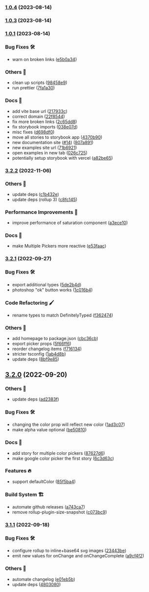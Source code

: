 

### [1.0.4](https://github.com/orhan/pano-color-picker/compare/v1.0.3...v1.0.4) (2023-08-14)

### [1.0.3](https://github.com/orhan/pano-color-picker/compare/v1.0.1...v1.0.3) (2023-08-14)

### [1.0.1](https://github.com/orhan/pano-color-picker/compare/v3.2.2...v1.0.1) (2023-08-14)


### Bug Fixes 🛠

* warn on broken links ([e5b0a34](https://github.com/orhan/pano-color-picker/commit/e5b0a34f6afcaa74fa8b907b0deff5e9dd5c41f4))


### Others 🔧

* clean up scripts ([98458e9](https://github.com/orhan/pano-color-picker/commit/98458e91d0e94e020c37a493aade20549e547c79))
* run prettier ([7fa1a30](https://github.com/orhan/pano-color-picker/commit/7fa1a301d46fcd03d20f1ec2212738f4cf148998))


### Docs 📃

* add vite base url ([217933c](https://github.com/orhan/pano-color-picker/commit/217933ca90e8ea306a6de13f3e495823660553a5))
* correct domain ([22f8544](https://github.com/orhan/pano-color-picker/commit/22f85442b393fedbaa216bd1b652f2d16d15675b))
* fix more broken links ([2c65dd8](https://github.com/orhan/pano-color-picker/commit/2c65dd8c82925ca9351633d76b78eb8fb7e8bddd))
* fix storybook imports ([038e07d](https://github.com/orhan/pano-color-picker/commit/038e07d386e9252109008f53137e2efc11632669))
* misc fixes ([d698df0](https://github.com/orhan/pano-color-picker/commit/d698df0aec9f1b985d6848b5decd50a17d2848ae))
* move all stories to storybook app ([4370b90](https://github.com/orhan/pano-color-picker/commit/4370b90b6523a28c69ea18300855ce0ee6b99fc6))
* new documentation site ([#14](https://github.com/orhan/pano-color-picker/issues/14)) ([807a891](https://github.com/orhan/pano-color-picker/commit/807a89128501eed306ea2e0b45d43f0866e1be0d))
* new examples site url ([71b6921](https://github.com/orhan/pano-color-picker/commit/71b6921a301a4ee405198915b689a9d54a962467))
* open examples in new tab ([026c725](https://github.com/orhan/pano-color-picker/commit/026c725c7d45f9690f71ca55c8d82a721356fdcc))
* potentially setup storybook with vercel ([a82be65](https://github.com/orhan/pano-color-picker/commit/a82be658ccc39547a831173c2b29f5c69a55ade3))

### [3.2.2](https://github.com/hello-pangea/color-picker/compare/v3.2.1...v3.2.2) (2022-11-06)

### Others 🔧

- update deps ([c1b432e](https://github.com/hello-pangea/color-picker/commit/c1b432ef14cb3682eb9d6cc9c1a0531f431527c8))
- update deps (rollup 3) ([c8fc145](https://github.com/hello-pangea/color-picker/commit/c8fc145731b9fa9b511cc9efe1b8ca8ae731ff6a))

### Performance Improvements 🚀

- improve performance of saturation component ([a3ece10](https://github.com/hello-pangea/color-picker/commit/a3ece10dce77a22db4631f4e2166b20abd25e5f4))

### Docs 📃

- make Multiple Pickers more reactive ([e53faac](https://github.com/hello-pangea/color-picker/commit/e53faac124d761dc9782ea54f08adc691fb25476))

### [3.2.1](https://github.com/hello-pangea/color-picker/compare/v3.2.0...v3.2.1) (2022-09-27)

### Bug Fixes 🛠

- export additional types ([5de2b4d](https://github.com/hello-pangea/color-picker/commit/5de2b4d29096796b876eecd81256210e7451edda))
- photoshop "ok" button works ([1c016b4](https://github.com/hello-pangea/color-picker/commit/1c016b47a39d88af98a436dc9b38c86f0e305e3a))

### Code Refactoring 🖌

- rename types to match DefinitelyTyped ([f362474](https://github.com/hello-pangea/color-picker/commit/f3624749cb2d49e7ab5d02582469d410d929a59b))

### Others 🔧

- add homepage to package.json ([cbc36cb](https://github.com/hello-pangea/color-picker/commit/cbc36cb33d12e6ff0391892fd9cf4df55fb2ae61))
- export picker props ([5f66ff6](https://github.com/hello-pangea/color-picker/commit/5f66ff678e7a3667d3f145798f8266b3b774482e))
- reorder changelog items ([f716134](https://github.com/hello-pangea/color-picker/commit/f716134ce68e1a5ca6174cce9fb2c4e4f5b06a9d))
- stricter tsconfig ([1ab4d8b](https://github.com/hello-pangea/color-picker/commit/1ab4d8b086ddb08a40bc028c638e74977db7a768))
- update deps ([8bf9e85](https://github.com/hello-pangea/color-picker/commit/8bf9e85c13006c8fa29c378b68852f0bfa98c77b))

## [3.2.0](https://github.com/hello-pangea/color-picker/compare/v3.1.1...v3.2.0) (2022-09-20)

### Others 🔧

- update deps ([ad2383f](https://github.com/hello-pangea/color-picker/commit/ad2383f690d16ff709c3e5b2bb78bf9903ddc47d))

### Bug Fixes 🛠

- changing the color prop will reflect new color ([1ad3c07](https://github.com/hello-pangea/color-picker/commit/1ad3c077b9451498f595bc79cb6c57cfc1abf1a5))
- make alpha value optional ([be50810](https://github.com/hello-pangea/color-picker/commit/be508109e02d6ac9dc9bf6a049aaa7be2b8738af))

### Docs 📃

- add story for multiple color pickers ([87627d6](https://github.com/hello-pangea/color-picker/commit/87627d61a3c2c12ff18870e7c1bb9e014a2e88c3))
- make google color picker the first story ([6c3d63c](https://github.com/hello-pangea/color-picker/commit/6c3d63cb11aa9e450f253edada97e7da0ab2c3f8))

### Features 🔥

- support defaultColor ([85f5ba4](https://github.com/hello-pangea/color-picker/commit/85f5ba4c83bbaa83f211f9486c69be4ff07ff503))

### Build System 🏗

- automate github releases ([a743ca7](https://github.com/hello-pangea/color-picker/commit/a743ca770f84f9b632b432b7e8527045ec7b7389))
- remove rollup-plugin-size-snapshot ([c073bc9](https://github.com/hello-pangea/color-picker/commit/c073bc978aef5078bc6b73eb2042d2c160ce444b))

### [3.1.1](https://github.com/hello-pangea/color-picker/compare/v3.1.0...v3.1.1) (2022-09-18)

### Bug Fixes 🛠

- configure rollup to inline+base64 svg images ([23443be](https://github.com/hello-pangea/color-picker/commit/23443befe0069d9c369daaf44eabd87e4d9e4038))
- emit new values for onChange and onChangeComplete ([a9cf4f2](https://github.com/hello-pangea/color-picker/commit/a9cf4f2c78f2b189129c15ca8aa2b167d174601e))

### Others 🔧

- automate changelog ([e01eb5b](https://github.com/hello-pangea/color-picker/commit/e01eb5b89cc6fa8672d34e94da9f6b9395b36f2e))
- update deps ([4803080](https://github.com/hello-pangea/color-picker/commit/4803080e162b58a8136ba94ace614df77fa82420))